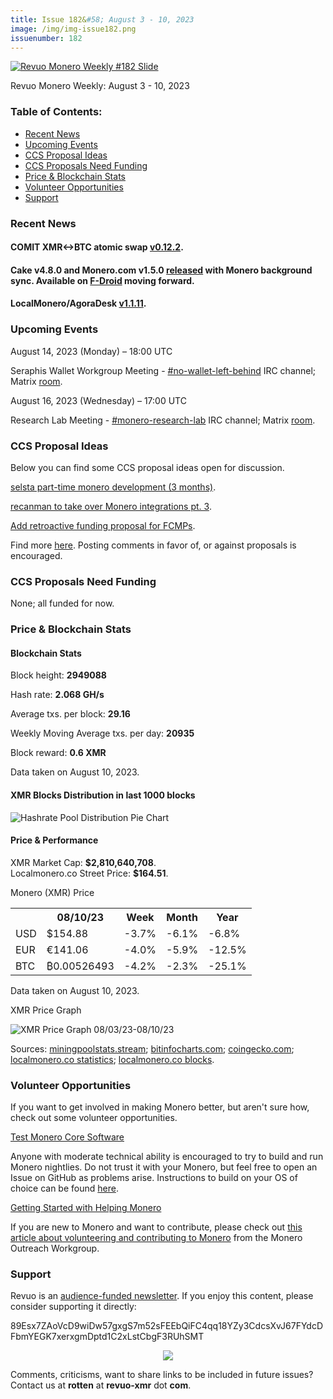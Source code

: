```yaml
---
title: Issue 182&#58; August 3 - 10, 2023
image: /img/img-issue182.png
issuenumber: 182
---
```

[<img src="/img/img-issue182.png" alt="Revuo Monero Weekly #182 Slide" class="img-lead">](/issue-182.html)

<p class="text-lead">Revuo Monero Weekly: August 3 - 10, 2023</p>
<!--more-->

<h3>Table of Contents:</h3>
<ul class="contents">
    <li><a href="#news">Recent News</a></li>
    <li><a href="#events">Upcoming Events</a></li>
    <li><a href="#ideas">CCS Proposal Ideas</a></li>
    <li><a href="#proposals">CCS Proposals Need Funding</a></li>
    <li><a href="#stats">Price & Blockchain Stats</a></li>
    <li><a href="#volunteer">Volunteer Opportunities</a></li>
    <li><a href="#support">Support</a></li>
</ul>

<h3 id="news">Recent News</h3>

<div class="newsbyte">
    <h4>COMIT XMR<->BTC atomic swap <a href="https://github.com/comit-network/xmr-btc-swap/releases/tag/0.12.2" target="_blank">v0.12.2</a>.</h4>
</div>

<div class="newsbyte">
    <h4>Cake v4.8.0 and Monero.com v1.5.0 <a href="https://github.com/cake-tech/cake_wallet/releases/tag/v4.8.0" target="_blank">released</a> with Monero background sync. Available on <a href="https://old.reddit.com/r/Monero/comments/15ndd5p/updates_cake_wallet_monerocom_now_available_on/" target="_blank">F-Droid</a> moving forward.</h4>
</div>

<div class="newsbyte">
    <h4>LocalMonero/AgoraDesk <a href="https://github.com/AgoraDesk-LocalMonero/agoradesk-app-foss/releases/tag/v1.1.11" target="_blank">v1.1.11</a>.</h4>
</div>

<h3 id="events">Upcoming Events</h3>

<div class="event">
    <p class="date" markdown="1">August 14, 2023 (Monday) – 18:00 UTC</p>
    <p markdown="1">Seraphis Wallet Workgroup Meeting - <a href="irc://irc.libera.chat/#no-wallet-left-behind" target="_blank">#no-wallet-left-behind</a> IRC channel; Matrix <a href="https://matrix.to/#/#no-wallet-left-behind:monero.social" target="_blank">room</a>.</p>
</div>

<div class="event">
    <p class="date" markdown="1">August 16, 2023 (Wednesday) – 17:00 UTC</p>
    <p markdown="1">Research Lab Meeting - <a href="irc://irc.libera.chat/#monero-research-lab" target="_blank">#monero-research-lab</a> IRC channel; Matrix <a href="https://matrix.to/#/#monero-research-lab:monero.social" target="_blank">room</a>.</p>
</div>

<h3 id="ideas">CCS Proposal Ideas</h3>

<p>Below you can find some CCS proposal ideas open for discussion.</p>

<div class="proposal">
<p><a href="https://repo.getmonero.org/monero-project/ccs-proposals/-/merge_requests/404" target="_blank">selsta part-time monero development (3 months)</a>.</p>
</div>

<div class="proposal">
<p><a href="https://repo.getmonero.org/monero-project/ccs-proposals/-/merge_requests/402" target="_blank">recanman to take over Monero integrations pt. 3</a>.</p>
</div>

<div class="proposal">
<p><a href="https://repo.getmonero.org/monero-project/ccs-proposals/-/merge_requests/403" target="_blank">Add retroactive funding proposal for FCMPs</a>.</p>
</div>

<div class="proposal">
<p>Find more <a href="https://ccs.getmonero.org/ideas/" target="_blank">here</a>. Posting comments in favor of, or against proposals is encouraged.</p>
</div>

<h3 id="proposals">CCS Proposals Need Funding</h3>

<p>None; all funded for now.</p>

<h3 id="stats">Price & Blockchain Stats</h3>

<h4 class="stat">Blockchain Stats</h4>

<div class="bcstats">
    <p>Block height: <b>2949088</b></p>
    <p>Hash rate: <b>2.068 GH/s</b></p>
    <p>Average txs. per block: <b>29.16</b></p>
    <p>Weekly Moving Average txs. per day: <b>20935</b></p>
    <p>Block reward: <b>0.6 XMR</b></p>
</div>
<p class="note">Data taken on August 10, 2023.</p>

<h4 class="stat">XMR Blocks Distribution in last 1000 blocks</h4>
<p><img src="/img/hashrate-pool-distribution-0810.png" alt="Hashrate Pool Distribution Pie Chart"/></p>

<h4 class="stat" id="price-stat">Price & Performance</h4>

<div class="price-intro">XMR Market Cap: <b>$2,810,640,708</b>.<br/>Localmonero.co Street Price: <b>$164.51</b>.</div>

<p class="table-title">Monero (XMR) Price</p>
<table class="price-table">
  <tr class="row1">
    <th></th>
    <th>08/10/23</th>
    <th>Week</th>
    <th>Month</th>
    <th>Year</th>
  </tr>
  <tr>
    <td data-th="XMR to">USD</td>
    <td data-th="08/10/23">$154.88</td>
    <td data-th="Week" class="red">-3.7%</td>
    <td data-th="Month" class="red">-6.1%</td>
    <td data-th="Year" class="green">-6.8%</td>
  </tr>
  <tr class="row3">
    <td data-th="XMR to">EUR</td>
    <td data-th="08/10/23">€141.06</td>
    <td data-th="Week" class="red">-4.0%</td>
    <td data-th="Month" class="red">-5.9%</td>
    <td data-th="Year" class="red">-12.5%</td>
  </tr>
  <tr>
    <td data-th="XMR to">BTC</td>
    <td data-th="08/10/23">₿0.00526493</td>
    <td data-th="Week" class="red">-4.2%</td>
    <td data-th="Month" class="red">-2.3%</td>
    <td data-th="Year" class="red">-25.1%</td>
  </tr>
</table>
<p class="note">Data taken on August 10, 2023.</p>

<p class="table-title">XMR Price Graph</p>

![XMR Price Graph 08/03/23-08/10/23](/img/weekly-chart-0810.png "XMR Price Graph 08/03/23-08/10/23")

Sources: <a href="https://miningpoolstats.stream/monero" target="_blank">miningpoolstats.stream</a>; <a href="https://bitinfocharts.com/monero/" target="_blank">bitinfocharts.com</a>; <a href="https://www.coingecko.com/en/coins/monero" target="_blank">coingecko.com</a>; <a href="https://localmonero.co/statistics" target="_blank">localmonero.co statistics</a>; <a href="https://localmonero.co/blocks" target="_blank">localmonero.co blocks</a>.

<h3 id="volunteer">Volunteer Opportunities</h3>

<p>If you want to get involved in making Monero better, but aren't sure how, check out some volunteer opportunities.</p>

<div class="newsbyte">
    <p class="date"><a href="https://github.com/monero-project/monero" target="_blank">Test Monero Core Software</a></p>
    <p>Anyone with moderate technical ability is encouraged to try to build and run Monero nightlies. Do not trust it with your Monero, but feel free to open an Issue on GitHub as problems arise. Instructions to build on your OS of choice can be found <a href="https://github.com/monero-project/monero#compiling-monero-from-source" target="_blank">here</a>. </p>
</div>

<div class="newsbyte">
    <p class="date"><a href="https://github.com/monero-project/monero" target="_blank">Getting Started with Helping Monero</a></p>
    <p>If you are new to Monero and want to contribute, please check out <a href="https://web.archive.org/web/20200805013127/https://www.monerooutreach.org/stories/getting-started-helping-monero.html" target="_blank">this article about volunteering and contributing to Monero</a> from the Monero Outreach Workgroup. </p>
</div>

<h3 id="support">Support</h3>

<p markdown="1">Revuo is an <a href="https://revuo-xmr.com/support/">audience-funded newsletter</a>. If you enjoy this content, please consider supporting it directly:</p>

<p class="address" markdown="1">89Esx7ZAoVcD9wiDw57gxgS7m52sFEEbQiFC4qq18YZy3CdcsXvJ67FYdcDFbmYEGK7xerxgmDptd1C2xLstCbgF3RUhSMT</p>

<p><center><a href="monero:89Esx7ZAoVcD9wiDw57gxgS7m52sFEEbQiFC4qq18YZy3CdcsXvJ67FYdcDFbmYEGK7xerxgmDptd1C2xLstCbgF3RUhSMT" class="qr"><img src="/img/donate-monero.jpg" style="max-width: 200px;"/></a></center></p>

Comments, criticisms, want to share links to be included in future issues? Contact us at **rotten** at **revuo-xmr** dot **com**.
